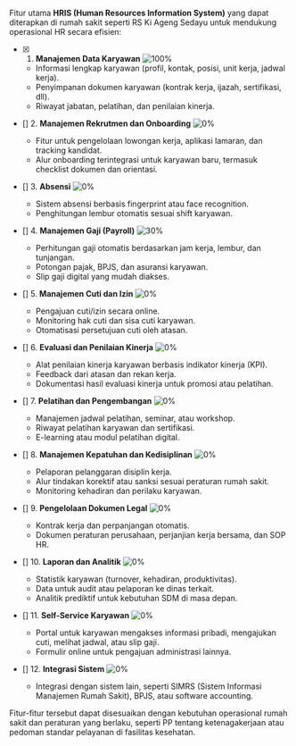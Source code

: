 Fitur utama **HRIS (Human Resources Information System)** yang dapat diterapkan di rumah sakit seperti RS Ki Ageng Sedayu untuk mendukung operasional HR secara efisien:  

- [x] 1. **Manajemen Data Karyawan** ![100%](https://progress-bar.xyz/100)
   - Informasi lengkap karyawan (profil, kontak, posisi, unit kerja, jadwal kerja).
   - Penyimpanan dokumen karyawan (kontrak kerja, ijazah, sertifikasi, dll).
   - Riwayat jabatan, pelatihan, dan penilaian kinerja.

- [] 2. **Manajemen Rekrutmen dan Onboarding** ![0%](https://progress-bar.xyz/0)
   - Fitur untuk pengelolaan lowongan kerja, aplikasi lamaran, dan tracking kandidat.
   - Alur onboarding terintegrasi untuk karyawan baru, termasuk checklist dokumen dan orientasi.

- [] 3. **Absensi** ![0%](https://progress-bar.xyz/0)
   - Sistem absensi berbasis fingerprint atau face recognition.
   - Penghitungan lembur otomatis sesuai shift karyawan.

- [] 4. **Manajemen Gaji (Payroll)** ![30%](https://progress-bar.xyz/30)
   - Perhitungan gaji otomatis berdasarkan jam kerja, lembur, dan tunjangan.
   - Potongan pajak, BPJS, dan asuransi karyawan.
   - Slip gaji digital yang mudah diakses.

- [] 5. **Manajemen Cuti dan Izin** ![0%](https://progress-bar.xyz/0)
   - Pengajuan cuti/izin secara online.
   - Monitoring hak cuti dan sisa cuti karyawan.
   - Otomatisasi persetujuan cuti oleh atasan.

- [] 6. **Evaluasi dan Penilaian Kinerja** ![0%](https://progress-bar.xyz/0)
   - Alat penilaian kinerja karyawan berbasis indikator kinerja (KPI).
   - Feedback dari atasan dan rekan kerja.
   - Dokumentasi hasil evaluasi kinerja untuk promosi atau pelatihan.

- [] 7. **Pelatihan dan Pengembangan** ![0%](https://progress-bar.xyz/0)
   - Manajemen jadwal pelatihan, seminar, atau workshop.
   - Riwayat pelatihan karyawan dan sertifikasi.
   - E-learning atau modul pelatihan digital.

- [] 8. **Manajemen Kepatuhan dan Kedisiplinan** ![0%](https://progress-bar.xyz/0)
   - Pelaporan pelanggaran disiplin kerja.
   - Alur tindakan korektif atau sanksi sesuai peraturan rumah sakit.
   - Monitoring kehadiran dan perilaku karyawan.

- [] 9. **Pengelolaan Dokumen Legal** ![0%](https://progress-bar.xyz/0)
   - Kontrak kerja dan perpanjangan otomatis.
   - Dokumen peraturan perusahaan, perjanjian kerja bersama, dan SOP HR.

- [] 10. **Laporan dan Analitik** ![0%](https://progress-bar.xyz/0)
   - Statistik karyawan (turnover, kehadiran, produktivitas).
   - Data untuk audit atau pelaporan ke dinas terkait.
   - Analitik prediktif untuk kebutuhan SDM di masa depan.

- [] 11. **Self-Service Karyawan** ![0%](https://progress-bar.xyz/0)
   - Portal untuk karyawan mengakses informasi pribadi, mengajukan cuti, melihat jadwal, atau slip gaji.
   - Formulir online untuk pengajuan administrasi lainnya.

- [] 12. **Integrasi Sistem** ![0%](https://progress-bar.xyz/0)
   - Integrasi dengan sistem lain, seperti SIMRS (Sistem Informasi Manajemen Rumah Sakit), BPJS, atau software accounting.

Fitur-fitur tersebut dapat disesuaikan dengan kebutuhan operasional rumah sakit dan peraturan yang berlaku, seperti PP tentang ketenagakerjaan atau pedoman standar pelayanan di fasilitas kesehatan.

